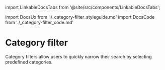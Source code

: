 import LinkableDocsTabs from '@site/src/components/LinkableDocsTabs';

import DocsUx from './\_category-filter_styleguide.md'
import DocsCode from './\_category-filter_code.md'

# Category filter
<!-- introduction start -->
Category filters allow users to quickly narrow their search by selecting predefined categories.
<!-- introduction end -->
<LinkableDocsTabs>
  <DocsUx />
  <DocsCode />
</LinkableDocsTabs>
